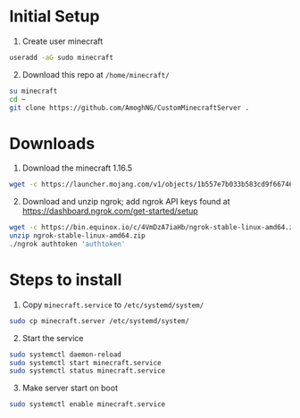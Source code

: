 # Initial Setup

1. Create user minecraft
```bash
useradd -aG sudo minecraft
```

2. Download this repo at `/home/minecraft/`
```bash
su minecraft
cd ~
git clone https://github.com/AmoghNG/CustomMinecraftServer .
```

# Downloads

1. Download the minecraft 1.16.5
```bash
wget -c https://launcher.mojang.com/v1/objects/1b557e7b033b583cd9f66746b7a9ab1ec1673ced/server.jar
```

2. Download and unzip ngrok; add ngrok API keys found at https://dashboard.ngrok.com/get-started/setup
```bash
wget -c https://bin.equinox.io/c/4VmDzA7iaHb/ngrok-stable-linux-amd64.zip
unzip ngrok-stable-linux-amd64.zip
./ngrok authtoken 'authtoken'
```

# Steps to install 

1. Copy `minecraft.service` to `/etc/systemd/system/`
```bash
sudo cp minecraft.server /etc/systemd/system/
```

2. Start the service
```bash
sudo systemctl daemon-reload
sudo systemctl start minecraft.service
sudo systemctl status minecraft.service
```

3. Make server start on boot
```bash
sudo systemctl enable minecraft.service
```
